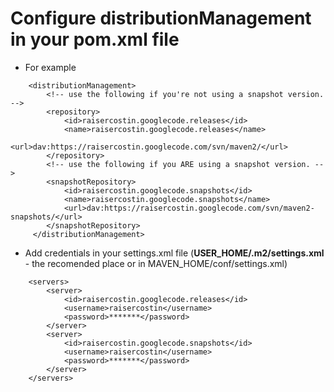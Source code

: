 # Configure distributionManagement in your pom.xml file #
  * For example
```
	<distributionManagement>
		<!-- use the following if you're not using a snapshot version. -->
		<repository>
			<id>raisercostin.googlecode.releases</id>
			<name>raisercostin.googlecode.releases</name>
			<url>dav:https://raisercostin.googlecode.com/svn/maven2/</url>
		</repository>
		<!-- use the following if you ARE using a snapshot version. -->
		<snapshotRepository>
			<id>raisercostin.googlecode.snapshots</id>
			<name>raisercostin.googlecode.snapshots</name>
			<url>dav:https://raisercostin.googlecode.com/svn/maven2-snapshots/</url>
		</snapshotRepository>
     </distributionManagement>
```
  * Add credentials in your settings.xml file (**USER\_HOME/.m2/settings.xml** - the recomended place or in MAVEN\_HOME/conf/settings.xml)
```
    <servers>
        <server>
            <id>raisercostin.googlecode.releases</id>
            <username>raisercostin</username>
            <password>*******</password>
        </server>
        <server>
            <id>raisercostin.googlecode.snapshots</id>
            <username>raisercostin</username>
            <password>*******</password>
        </server>
    </servers>
```
